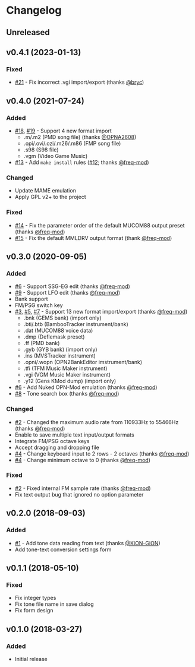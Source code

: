 # Changelog

## Unreleased

## v0.4.1 (2023-01-13)

### Fixed

- [#21] - Fix incorrect .vgi import/export (thanks [@bryc])

[@bryc]: https://github.com/bryc

[#21]: https://github.com/rerrahkr/YM2608-Tone-Editor/issues/21

## v0.4.0 (2021-07-24)

### Added

- [#18], [#19] - Support 4 new format import
  - .m/.m2 (PMD song file) (thanks [@OPNA2608])
  - .opi/.ovi/.ozi/.m26/.m86 (FMP song file)
  - .s98 (S98 file)
  - .vgm (Video Game Music)
- [#13] - Add `make install` rules ([#12]; thanks [@freq-mod])

### Changed

- Update MAME emulation
- Apply GPL v2+ to the project

### Fixed

- [#14] - Fix the parameter order of the default MUCOM88 output preset (thanks [@freq-mod])
- [#15] - Fix the default MMLDRV output format (thank [@freq-mod])

[@OPNA2608]: https://github.com/OPNA2608

[#12]: https://github.com/rerrahkr/YM2608-Tone-Editor/issues/12
[#13]: https://github.com/rerrahkr/YM2608-Tone-Editor/pull/13
[#14]: https://github.com/rerrahkr/YM2608-Tone-Editor/issues/14
[#15]: https://github.com/rerrahkr/YM2608-Tone-Editor/issues/15
[#18]: https://github.com/rerrahkr/YM2608-Tone-Editor/issues/18
[#19]: https://github.com/rerrahkr/YM2608-Tone-Editor/issues/19

## v0.3.0 (2020-09-05)

### Added

- [#6] - Support SSG-EG edit (thanks [@freq-mod])
- [#9] - Support LFO edit (thanks [@freq-mod])
- Bank support
- FM/PSG switch key
- [#3], [#5], [#7] - Support 13 new format import/export (thanks [@freq-mod])
  - .bnk (GEMS bank) (import only)
  - .bti/.btb (BambooTracker instrument/bank)
  - .dat (MUCOM88 voice data)
  - .dmp (Deflemask preset)
  - .ff (PMD bank)
  - .gyb (GYB bank) (import only)
  - .ins (MVSTracker instrument)
  - .opni/.wopn (OPN2BankEditor imstrument/bank)
  - .tfi (TFM Music Maker instrument)
  - .vgi (VGM Music Maker instrument)
  - .y12 (Gens KMod dump) (import only)
- [#6] - Add Nuked OPN-Mod emulation (thanks [@freq-mod])
- [#8] - Tone search box (thanks [@freq-mod])

### Changed

- [#2] - Changed the maximum audio rate from 110933Hz to 55466Hz (thanks [@freq-mod])
- Enable to save multiple text input/output formats
- Integrate FM/PSG octave keys
- Accept dragging and dropping file
- [#4] - Change keyboard input to 2 rows - 2 octaves (thanks [@freq-mod])
- [#4] - Change minimum octave to 0 (thanks [@freq-mod])

### Fixed

- [#2] - Fixed internal FM sample rate (thanks [@freq-mod])
- Fix text output bug that ignored no option parameter

[@freq-mod]: https://github.com/freq-mod

[#2]: https://github.com/rerrahkr/YM2608-Tone-Editor/pull/2
[#3]: https://github.com/rerrahkr/YM2608-Tone-Editor/issues/3
[#4]: https://github.com/rerrahkr/YM2608-Tone-Editor/issues/4
[#5]: https://github.com/rerrahkr/YM2608-Tone-Editor/issues/5
[#6]: https://github.com/rerrahkr/YM2608-Tone-Editor/issues/6
[#7]: https://github.com/rerrahkr/YM2608-Tone-Editor/issues/7
[#8]: https://github.com/rerrahkr/YM2608-Tone-Editor/issues/8
[#9]: https://github.com/rerrahkr/YM2608-Tone-Editor/issues/9

## v0.2.0 (2018-09-03)

### Added

- [#1] - Add tone data reading from text (thanks [@KiON-GiON])
- Add tone-text conversion settings form

[@KiON-GiON]: https://github.com/KiON-GiON

[#1]: https://github.com/rerrahkr/YM2608-Tone-Editor/issues/1

## v0.1.1 (2018-05-10)

### Fixed

- Fix integer types
- Fix tone file name in save dialog
- Fix form design

## v0.1.0 (2018-03-27)

### Added

- Initial release
